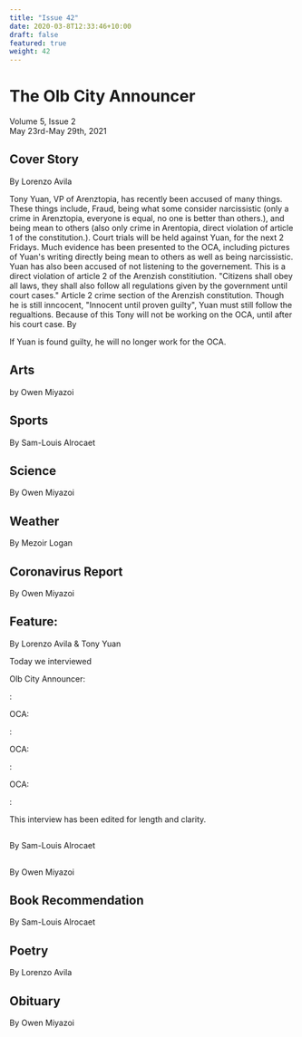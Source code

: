 ```yaml
---
title: "Issue 42"
date: 2020-03-8T12:33:46+10:00
draft: false
featured: true
weight: 42
---
```


# The Olb City Announcer    
Volume 5, Issue 2   
May 23rd-May 29th, 2021    

## Cover Story
By Lorenzo Avila

Tony Yuan, VP of Arenztopia, has recently been accused of many things. These things include, Fraud, being what some consider narcissistic (only a crime in Arenztopia, everyone is equal, no one is better than others.), and being mean to others (also only crime in Arentopia, direct violation of article 1 of the constitution.). Court trials will be held against Yuan, for the next 2 Fridays. Much evidence has been presented to the OCA, including pictures of Yuan's writing directly being mean to others as well as being narcissistic. Yuan has also been accused of not listening to the governement. This is a direct violation of article 2 of the Arenzish constitiution. "Citizens shall obey all laws, they shall also follow all regulations given by the government until court cases." Article 2 crime section of the Arenzish constitution. Though he is still inncocent, "Innocent until proven guilty", Yuan must still follow the regualtions. Because of this Tony will not be working on the OCA, until after 
his court case.
By 

If Yuan is found guilty, he will no longer work for the OCA.



## Arts
by Owen Miyazoi



## Sports
By Sam-Louis Alrocaet



## Science
By Owen Miyazoi



## Weather
By Mezoir Logan



## Coronavirus Report
By Owen Miyazoi    



## Feature: 
By Lorenzo Avila & Tony Yuan

Today we interviewed

Olb City Announcer: 

: 

OCA: 

: 

OCA: 

: 

OCA: 

: 

This interview has been edited for length and clarity.

## 
By Sam-Louis Alrocaet



## 
By Owen Miyazoi



## Book Recommendation
By Sam-Louis Alrocaet



## Poetry
By Lorenzo Avila



## Obituary
By Owen Miyazoi

